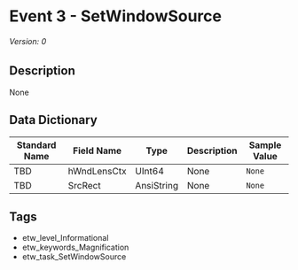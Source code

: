 # Event 3 - SetWindowSource
###### Version: 0

## Description
None

## Data Dictionary
|Standard Name|Field Name|Type|Description|Sample Value|
|---|---|---|---|---|
|TBD|hWndLensCtx|UInt64|None|`None`|
|TBD|SrcRect|AnsiString|None|`None`|

## Tags
* etw_level_Informational
* etw_keywords_Magnification
* etw_task_SetWindowSource
